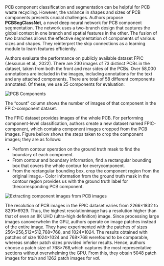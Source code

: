 PCB component classification and segmentation can be helpful for PCB waste recycling. However, the variance in shapes and sizes of PCB components presents crucial challenges. Authors propose **PCBSegClassNet**, a novel deep neural network for PCB component segmentation. The network uses a two-branch design that captures the global context in one branch and spatial features in the other. The fusion of two branches allows the effective segmentation of components of various sizes and shapes. They reinterpret the skip connections as a learning module to learn features efficiently. 

Authors evaluate the performance on publicly available dataset FPIC (Jessurun et al., 2022). There are 230 images of 73 distinct PCBs in the dataset, taken from both the front and rear sides of the PCBs. Over 58,000 annotations are included in the images, including annotations for the text and any attached components. There are total of 58 different components annotated. Of these, we use 25 components for evaluation:

![PCB Components](https://i.ibb.co/tYqL4CS/Screenshot-2023-09-13-101900.png)

The “count” column shows the number of images of that component in the FPIC-component dataset.

The FPIC dataset provides images of the whole PCB. For performing component-level classiﬁcation, authors create a new dataset named FPIC-component, which contains component images cropped from the PCB images. Figure bellow shows the steps taken to crop the component images; they are as follows:

- Perform contour operation on the ground truth mask to ﬁnd the boundary of each component.
- From contour and boundary information, ﬁnd a rectangular bounding box that covers the whole contour for everycomponent.
- From the rectangular bounding box, crop the component region from the original image.- Color information from the ground truth mask in the contour region provides us with the ground truth label for thecorresponding PCB component.

![Extracting component images from PCB images](https://i.ibb.co/H2fBx3L/Extracting-component-images-from-PCB-images.png)

The resolution of PCB images in the FPIC dataset varies from 2266×1832 to 8291×6929. Thus, the highest resolutionimage has a resolution higher than that of even an 8K UHD (ultra-high deﬁnition) image. Since processing large images canoverwhelm the GPU, authors operate on image patches instead of the entire image. They have experimented with the patches of sizes 256×256,512×512,768×768, and 1024×1024. The results obtained with patches of size 1024×1024 and 768×768 werefound to be comparable, whereas smaller patch sizes provided inferior results. Hence, authors choose a patch size of 768×768,which captures the most representative sections without overwhelming the GPU. From this, they obtain 5048 patch images for *train* and 1262 patch images for *val*.
